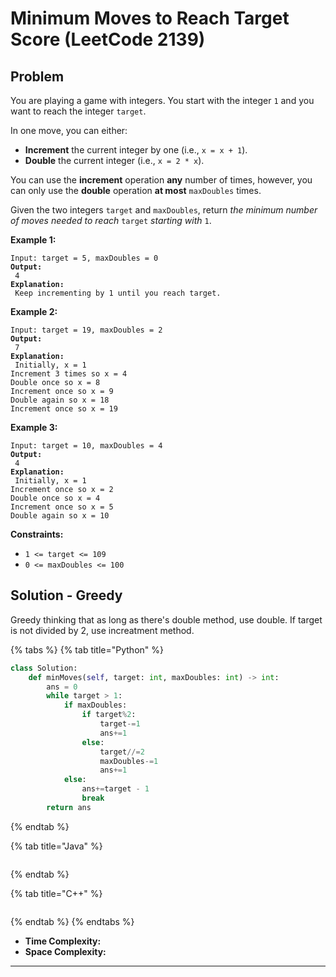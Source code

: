 # Minimum Moves to Reach Target Score (LeetCode 2139)

## Problem

You are playing a game with integers. You start with the integer `1` and you want to reach the integer `target`.

In one move, you can either:

* **Increment** the current integer by one (i.e., `x = x + 1`).
* **Double** the current integer (i.e., `x = 2 * x`).

You can use the **increment** operation **any** number of times, however, you can only use the **double** operation **at most** `maxDoubles` times.

Given the two integers `target` and `maxDoubles`, return _the minimum number of moves needed to reach_ `target` _starting with_ `1`.

&#x20;

**Example 1:**

<pre><code>Input: target = 5, maxDoubles = 0
<strong>Output:
</strong> 4
<strong>Explanation:
</strong> Keep incrementing by 1 until you reach target.</code></pre>

**Example 2:**

<pre><code>Input: target = 19, maxDoubles = 2
<strong>Output:
</strong> 7
<strong>Explanation:
</strong> Initially, x = 1
Increment 3 times so x = 4
Double once so x = 8
Increment once so x = 9
Double again so x = 18
Increment once so x = 19</code></pre>

**Example 3:**

<pre><code>Input: target = 10, maxDoubles = 4
<strong>Output:
</strong> 4
<strong>Explanation:
</strong> Initially, x = 1
Increment once so x = 2
Double once so x = 4
Increment once so x = 5
Double again so x = 10</code></pre>

&#x20;

**Constraints:**

* `1 <= target <= 109`
* `0 <= maxDoubles <= 100`



## Solution - Greedy

Greedy thinking that as long as there's double method, use double. If target is not divided by 2, use increatment method.

{% tabs %}
{% tab title="Python" %}
```python
class Solution:
    def minMoves(self, target: int, maxDoubles: int) -> int:
        ans = 0
        while target > 1:
            if maxDoubles:
                if target%2:
                    target-=1
                    ans+=1
                else:
                    target//=2
                    maxDoubles-=1
                    ans+=1
            else:
                ans+=target - 1
                break
        return ans
```
{% endtab %}

{% tab title="Java" %}
```java
```
{% endtab %}

{% tab title="C++" %}
```cpp
```
{% endtab %}
{% endtabs %}

* **Time Complexity:**&#x20;
* **Space Complexity:**

****
